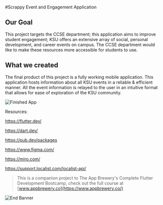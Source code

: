 


#Scrappy Event and Engagement Application

## Our Goal

This project targets the CCSE department; this application aims to improve student engagement; KSU offers an extensive array of social, personal development, and career events on campus. The CCSE department would like to make these resources more accessible for students to use.


## What we created

The final product of this project is a fully working mobile application. This application hosts information about all KSU events in a reliable & efficient manner. All the event information is relayed to the user in an intuitive format that allows for ease of exploration of the KSU community.​

![Finished App]()

Resources:

https://flutter.dev/​

https://dart.dev/​

https://pub.dev/packages​

https://www.figma.com/​

https://miro.com/​

https://support.localist.com/localist-api/

>This is a companion project to The App Brewery's Complete Flutter Development Bootcamp, check out the full course at [www.appbrewery.co](https://www.appbrewery.co/)

![End Banner](https://github.com/londonappbrewery/Images/blob/master/readme-end-banner.png)
